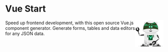 # Vue Start

<img src="https://raw.githubusercontent.com/BootGen/VueStart/master/ClientApp/src/assets/vuecoon_default.webp" width="91px" height="86px"  align="right" >

Speed up frontend development, with this open source Vue.js component generator. Generate forms, tables and data editors for any JSON data.
